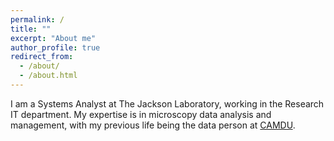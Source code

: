 ```yaml
---
permalink: /
title: ""
excerpt: "About me"
author_profile: true
redirect_from: 
  - /about/
  - /about.html
---
```


I am a Systems Analyst at The Jackson Laboratory, working in the Research IT department. My expertise is in microscopy data analysis and management, with my previous life being the data person at [CAMDU](https://www.warwick.ac.uk/camdu).
